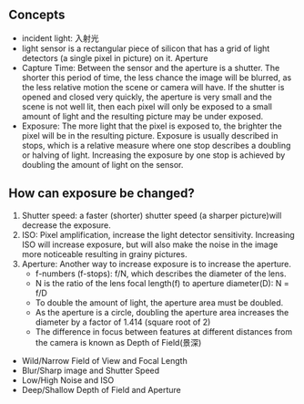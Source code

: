 ## Concepts
* incident light: 入射光
* light sensor is a rectangular piece of silicon that has a grid of light detectors (a single pixel in picture) on it.
Aperture
* Capture Time:  Between the sensor and the aperture is a shutter.  The shorter this period of time, the less chance the image will be blurred, as the less relative motion the scene or camera will have. If the shutter is opened and closed very quickly, the aperture is very small and the scene is not well lit, then each pixel will only be exposed to a small amount of light and the resulting picture may be under exposed.
* Exposure: The more light that the pixel is exposed to, the brighter the pixel will be in the resulting picture. Exposure is usually described in stops, which is a relative measure where one stop describes a doubling or halving of light. Increasing the exposure by one stop is achieved by doubling the amount of light on the sensor.

## How can exposure be changed?
1. Shutter speed: a faster (shorter) shutter speed (a sharper picture)will decrease the exposure.
2. ISO: Pixel amplification, increase the light detector sensitivity. Increasing ISO will increase exposure, but will also make the noise in the image more noticeable resulting in grainy pictures. 
3. Aperture: Another way to increase exposure is to increase the aperture.
    * f-numbers (f-stops): f/N, which describes the diameter of the lens. 
    * N is the ratio of the lens focal length(f) to aperture diameter(D): N = f/D
    * To double the amount of light, the aperture area must be doubled.
    * As the aperture is a circle, doubling the aperture area increases the diameter by a factor of 1.414 (square root of 2)
    * The difference in focus between features at different distances from the camera is known as Depth of Field(景深)

* Wild/Narrow Field of View and Focal Length
* Blur/Sharp image and Shutter Speed
* Low/High Noise and ISO
* Deep/Shallow Depth of Field and Aperture
